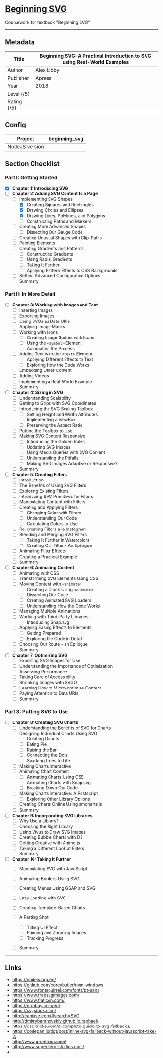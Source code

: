# [Beginning SVG](https://github.com/terentz/beginning_svg.git)
Coursework for textbook "Beginning SVG"

---

## Metadata

| Title       | Beginning SVG: A Practical Introduction to SVG using Real-World Examples |
| ----------- | ------------------------------------------------------------ |
| Author      | Alex Libby                                                   |
| Publisher   | Apress                                                       |
| Year        | 2018                                                         |
| Level (/5)  |                                                              |
| Rating (/5) |                                                              |

## Config

| Project        | [beginning_svg](https://github.com/terentz/beginning_svg.git) |
| -------------- | ------------------------------------------------------------ |
| NodeJS version |                                                              |

## Section Checklist

### Part I: Getting Started

- [x] **Chapter 1: Introducing SVG**
- [ ] **Chapter 2: Adding SVG Content to a Page**
  - [ ] Implementing SVG Shapes
    - [x] Creating Squares and Rectangles
    - [x] Drawing Circles and Ellipses
    - [x] Drawing Lines, Polylines, and Polygons
    - [ ] Constructing Paths and Markers
  - [ ] Creating More Advanced Shapes
    - [ ] Dissecting Our Gauge Code
  - [ ] Creating Unusual Shapes with Clip-Paths
  - [ ] Painting Elements
  - [ ] Creating Gradients and Patterns
    - [ ] Constructing Gradients
    - [ ] Using Radial Gradients
    - [ ] Taking It Further
    - [ ] Applying Pattern Effects to CSS Backgrounds
  - [ ] Setting Advanced Configuration Options
  - [ ] Summary

### Part II: In More Detail 

- [ ] **Chapter 3: Working with Images and Text**
  - [ ] Inserting Images
  - [ ] Exporting Images
  - [ ] Using SVGs as Data URIs
  - [ ] Applying Image Masks
  - [ ] Working with Icons
    - [ ] Creating Image Sprites with Icons
    - [ ] Using the `<symbol>` Element
    - [ ] Automating the Process
  - [ ] Adding Text with the `<text>` Element
    - [ ] Applying Different Effects to Text
    - [ ] Exploring How the Code Works
  - [ ] Embedding Other Content
  - [ ] Adding Videos
  - [ ] Implementing a Real-World Example
  - [ ] Summary
- [ ] **Chapter 4: Sizing in SVG**
  - [ ] Understanding Scalability
  - [ ] Getting to Grips with SVG Coordinates
  - [ ] Introducing the SVG Scaling Toolbox
    - [ ] Setting Height and Width Attributes
    - [ ] Implementing a viewBox
    - [ ] Preserving the Aspect Ratio
  - [ ] Putting the Toolbox to Use
  - [ ] Making SVG Content Responsive
    - [ ] Introducing the Golden Rules
    - [ ] Updating SVG Images
    - [ ] Using Media Queries with SVG Content
    - [ ] Understanding the Pitfalls
    - [ ] Making SVG Images Adaptive or Responsive?
  - [ ] Summary
- [ ] **Chapter 5: Creating Filters**
  - [ ] Introduction
  - [ ] The Benefits of Using SVG Filters
  - [ ] Exploring Existing Filters
  - [ ] Introducing SVG Primitives for Filters
  - [ ] Manipulating Content with Filters
  - [ ] Creating and Applying Filters
    - [ ] Changing Color with Filters
    - [ ] Understanding Our Code
    - [ ] Calculating Colors to Use
  - [ ] Re-creating Filters a la Instagram
  - [ ] Blending and Merging SVG Filters
    - [ ] Taking It Further in Watercolors
    - [ ] Creating Our Filter - An Epilogue
  - [ ] Animating Filter Effects
  - [ ] Creating a Practical Example
  - [ ] Summary
- [ ] **Chapter 6: Animating Content**
  - [ ] Animating with CSS
  - [ ] Transforming SVG Elements Using CSS
  - [ ] Moving Content with `<animate>`
    - [ ] Creating a Clock Using `<animate>`
    - [ ] Dissecting Our Code
    - [ ] Creating Animated SVG Loaders
    - [ ] Understanding How the Code Works
  - [ ] Managing Multiple Animations
  - [ ] Working with Third-Party Libraries
    - [ ] Introducing Snap.svg
  - [ ] Applying Easing Effects to Elements
    - [ ] Getting Prepared
    - [ ] Exploring the Code in Detail
  - [ ] Choosing Our Route - an Epilogue
  - [ ] Summary
- [ ] **Chapter 7: Optimizing SVG**
  - [ ] Exporting SVG Images for Use
  - [ ] Understanding the Importance of Optimization
  - [ ] Assessing Performance
  - [ ] Taking Care of Accessibility
  - [ ] Shrinking Images with SVGO
  - [ ] Learning How to Micro-optimize Content
  - [ ] Paying Attention to Data URIs
  - [ ] Summary

### Part 3: Putting SVG to Use

- [ ] **Chapter 8: Creating SVG Charts**
  - [ ] Understanding the Benefits of SVG for Charts
  - [ ] Designing Individual Charts Using SVG
    - [ ] Creating Donuts
    - [ ] Eating Pie
    - [ ] Raising the Bar
    - [ ] Connecting the Dots
    - [ ] Sparking Lines to Life
  - [ ] Making Charts Interactive
  - [ ] Animating Chart Content
    - [ ] Animating Charts Using CSS
    - [ ] Animating Charts with Snap.svg
    - [ ] Breaking Down Our Code
  - [ ] Making Charts Interactive: A Postscript
    - [ ] Exploring Other Library Options
  - [ ] Creating Charts Online Using amcharts.js
  - [ ] Summary
- [ ] **Chapter 9: Incorporating SVG Libraries**
  - [ ] Why Use a Library?
  - [ ] Choosing the Right Library
  - [ ] Using Vivus to Draw SVG Images
  - [ ] Creating Bubble Charts with D3
  - [ ] Getting Creative with Anime.js
  - [ ] Taking a Different Look at Filters
  - [ ] Summary
- [ ] **Chapter 10: Taking It Further**
  - [ ] Manipulating SVG with JavaScript
  - [ ] Animating Borders Using SVG
  - [ ] Creating Menus Using GSAP and SVG
  - [ ] Lazy Loading with SVG
  - [ ] Creating Template-Based Charts
  - [ ] A Parting Shot
    - [ ] Tilting UI Effect
    - [ ] Panning and Zooming Images
    - [ ] Tracking Progress
  - [ ] Summary









---

## Links

- https://nodejs.org/en/
- https://github.com/coreybutler/nvm-windows
- https://www.fontsquirrel.com/fonts/pt-sans
- https://www.freesvgimages.com/
- https://www.flaticon.com/
- https://pixabay.com/en/
- https://svgstock.com/
- http://caniuse.com/#search=SVG
- http://dmitrybaranovskiy.github.io/raphael/
- https://css-tricks.com/a-complete-guide-to-svg-fallbacks/
- https://codepan.io/tigt/post/inline-svg-fallback-without-javascript-take-2/
- http://www.grunticon.com/
- http://www.superhero-studios.com/
- 






